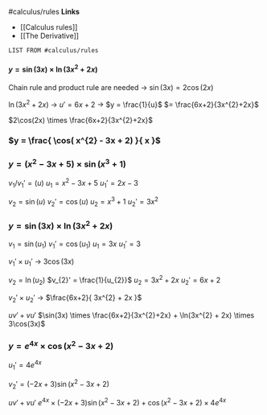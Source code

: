 #calculus/rules
**Links**
- [[Calculus rules]] 
- [[The Derivative]] 
```dataview
LIST FROM #calculus/rules
```

#### $y= \sin(3x) \times \ln(3x^{2} + 2x)$
Chain rule and product rule are needed
-> $\sin(3x) = 2\cos(2x)$

$\ln(3x^{2} + 2x)$
-> $u' = 6x + 2$
-> $y = \frac{1}{u}$
$= \frac{6x+2}{3x^{2}+2x}$


$2\cos(2x) \times \frac{6x+2}{3x^{2}+2x}$


### $y = \frac{ \cos( x^{2} - 3x + 2) }{ x }$


### $y = (x^{2} - 3x + 5) \times \sin(x^{3} + 1)$
$v_{1}/v_{1}' = (u)$
$u_{1} = x^{2} - 3x + 5$
$u_{1}' = 2x - 3$

$v_{2} = \sin(u)$
$v_{2}' = \cos(u)$
$u_{2} = x^{3} + 1$
$u_{2}' = 3x^{2}$



### $y = \sin(3x) \times \ln(3x^{2} + 2x)$
$v_{1} = \sin(u_{1})$
$v_{1}' = \cos(u_{1})$
$u_{1} = 3x$
$u_{1}' = 3$

$v_{1}' \times u_{1}'$
-> $3\cos(3x)$

$v_{2} = \ln(u_{2})$
$v_{2}' = \frac{1}{u_{2}}$
$u_{2} = 3x^{2} + 2x$
$u_{2}' = 6x + 2$

$v_{2}' \times u_{2}'$
-> $\frac{6x+2}{ 3x^{2} + 2x }$


$u v' + vu'$
$\sin(3x) \times \frac{6x+2}{3x^{2}+2x} + \ln(3x^{2} + 2x) \times 3\cos(3x)$




### $y = e^{4x} \times \cos(x^{2} - 3x + 2)$
$u_{1}' = 4e^{4x}$

$v_{2}' = (-2x + 3)\sin(x^{2} - 3x + 2)$


$uv' + vu'$
$e^{4x} \times (-2x + 3)\sin(x^{2} - 3x + 2) + \cos(x^{2} - 3x + 2) \times 4e^{4x}$
